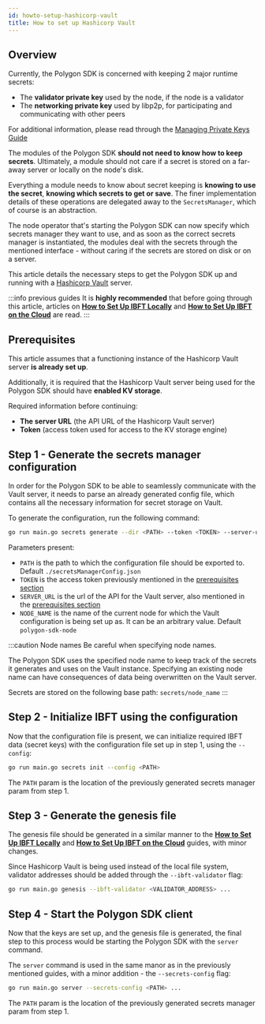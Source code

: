 ```yaml
---
id: howto-setup-hashicorp-vault
title: How to set up Hashicorp Vault
---
```


## Overview

Currently, the Polygon SDK is concerned with keeping 2 major runtime secrets:
* The **validator private key** used by the node, if the node is a validator
* The **networking private key** used by libp2p, for participating and communicating with other peers

For additional information, please read through the [Managing Private Keys Guide](/docs/how-tos/howto-manage-private-keys)

The modules of the Polygon SDK **should not need to know how to keep secrets**. Ultimately, a module should not care if 
a secret is stored on a far-away server or locally on the node's disk.

Everything a module needs to know about secret keeping is **knowing to use the secret**, **knowing which secrets to get 
or save**. The finer implementation details of these operations are delegated away to the `SecretsManager`, which of course is an abstraction.

The node operator that's starting the Polygon SDK can now specify which secrets manager they want to use, and as soon 
as the correct secrets manager is instantiated, the modules deal with the secrets through the mentioned interface - 
without caring if the secrets are stored on disk or on a server.

This article details the necessary steps to get the Polygon SDK up and running with a [Hashicorp Vault](https://www.vaultproject.io/) server.

:::info previous guides
It is **highly recommended** that before going through this article, articles on [**How to Set Up IBFT Locally**](/docs/how-tos/howto-setup-ibft/howto-set-ibft-locally) 
and [**How to Set Up IBFT on the Cloud**](/docs/how-tos/howto-setup-ibft/howto-set-ibft-on-the-cloud) are read.
:::


## Prerequisites

This article assumes that a functioning instance of the Hashicorp Vault server **is already set up**.

Additionally, it is required that the Hashicorp Vault server being used for the Polygon SDK should have **enabled KV storage**.

Required information before continuing:
* **The server URL** (the API URL of the Hashicorp Vault server)
* **Token** (access token used for access to the KV storage engine)

## Step 1 - Generate the secrets manager configuration

In order for the Polygon SDK to be able to seamlessly communicate with the Vault server, it needs to parse an already
generated config file, which contains all the necessary information for secret storage on Vault.

To generate the configuration, run the following command:

```bash
go run main.go secrets generate --dir <PATH> --token <TOKEN> --server-url <SERVER_URL> --name <NODE_NAME>
```

Parameters present:
* `PATH` is the path to which the configuration file should be exported to. Default `./secretsManagerConfig.json`
* `TOKEN` is the access token previously mentioned in the [prerequisites section](/docs/how-tos/howto-setup-hashicorp-vault#prerequsites)
* `SERVER_URL` is the url of the API for the Vault server, also mentioned in the [prerequisites section](/docs/how-tos/howto-setup-hashicorp-vault#prerequsites)
* `NODE_NAME` is the name of the current node for which the Vault configuration is being set up as. It can be an arbitrary value. Default `polygon-sdk-node`

:::caution Node names
Be careful when specifying node names.

The Polygon SDK uses the specified node name to keep track of the secrets it generates and uses on the Vault instance.
Specifying an existing node name can have consequences of data being overwritten on the Vault server.

Secrets are stored on the following base path: `secrets/node_name`
:::

## Step 2 - Initialize IBFT using the configuration

Now that the configuration file is present, we can initialize required IBFT data (secret keys) with the configuration 
file set up in step 1, using the `--config`:

```bash
go run main.go secrets init --config <PATH>
```

The `PATH` param is the location of the previously generated secrets manager param from step 1.

## Step 3 - Generate the genesis file

The genesis file should be generated in a similar manner to the [**How to Set Up IBFT Locally**](/docs/how-tos/howto-setup-ibft/howto-set-ibft-locally)
and [**How to Set Up IBFT on the Cloud**](/docs/how-tos/howto-setup-ibft/howto-set-ibft-on-the-cloud) guides, with minor changes.

Since Hashicorp Vault is being used instead of the local file system, validator addresses should be added through the `--ibft-validator` flag:
```bash
go run main.go genesis --ibft-validator <VALIDATOR_ADDRESS> ...
```

## Step 4 - Start the Polygon SDK client

Now that the keys are set up, and the genesis file is generated, the final step to this process would be starting the 
Polygon SDK with the `server` command.

The `server` command is used in the same manor as in the previously mentioned guides, with a minor addition - the `--secrets-config` flag:
```bash
go run main.go server --secrets-config <PATH> ...
```

The `PATH` param is the location of the previously generated secrets manager param from step 1.